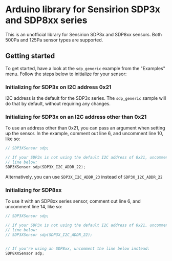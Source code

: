 # Arduino library for Sensirion SDP3x and SDP8xx series

This is an unofficial library for Sensirion SDP3x and SDP8xx sensors. Both 500Pa
and 125Pa sensor types are supported.

## Getting started

To get started, have a look at the `sdp_generic` example from the "Examples" menu.
Follow the steps below to initialize for your sensor:

### Initializing for SDP3x on I2C address 0x21

I2C address is the default for the SDP3x series. The `sdp_generic` sample
will do that by default, without requiring any changes.

### Initializing for SDP3x on an I2C address other than 0x21

To use an address other than 0x21, you can pass an argument when setting up
the sensor. In the example, comment out line 6, and uncomment line 10, like so:

```c++
// SDP3XSensor sdp;

// If your SDP3x is not using the default I2C address of 0x21, uncomment the
// line below:
SDP3XSensor sdp(SDP3X_I2C_ADDR_22);
```
Alternatively, you can use `SDP3X_I2C_ADDR_23` instead of `SDP3X_I2C_ADDR_22`

### Initializing for SDP8xx

To use it with an SDP8xx series sensor, comment out line 6, and uncomment
line 14, like so:

```c++
// SDP3XSensor sdp;

// If your SDP3x is not using the default I2C address of 0x21, uncomment the
// line below:
// SDP3XSensor sdp(SDP3X_I2C_ADDR_22);


// If you're using an SDP8xx, uncomment the line below instead:
SDP8XXSensor sdp;
```
